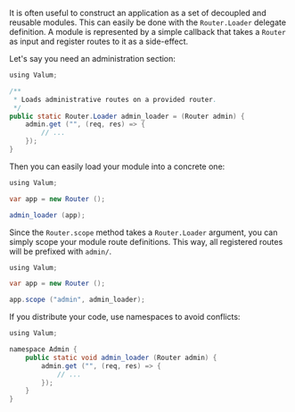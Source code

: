 It is often useful to construct an application as a set of decoupled and
reusable modules. This can easily be done with the `Router.Loader` delegate
definition. A module is represented by a simple callback that takes a `Router`
as input and register routes to it as a side-effect.

Let's say you need an administration section:

```java
using Valum;

/**
 * Loads administrative routes on a provided router.
 */
public static Router.Loader admin_loader = (Router admin) {
    admin.get ("", (req, res) => {
        // ...
    });
}
```

Then you can easily load your module into a concrete one:

```java
using Valum;

var app = new Router ();

admin_loader (app);
```

Since the `Router.scope` method takes a `Router.Loader` argument, you can
simply scope your module route definitions. This way, all registered routes
will be prefixed with `admin/`.

```java
using Valum;

var app = new Router ();

app.scope ("admin", admin_loader);
```

If you distribute your code, use namespaces to avoid conflicts:

```java
using Valum;

namespace Admin {
    public static void admin_loader (Router admin) {
        admin.get ("", (req, res) => {
            // ...
        });
    }
}
```
